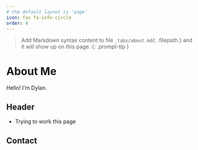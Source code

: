```yaml
---
# the default layout is 'page'
icon: fas fa-info-circle
order: 4
---
```


 > Add Markdown syntax content to file `_tabs/about.md`{: .filepath } and it will show up on this page.
{: .prompt-tip }


# About Me

Hello! I'm Dylan.

## Header 

- Trying to work this page

## Contact

